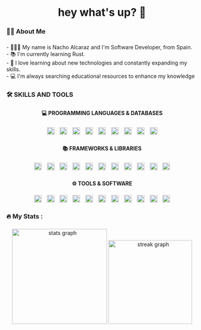 <h1 align="center">hey what's up? 👋</h1>

###

<h3 align="left">👩‍💻  About Me</h3>

###

<p align="left">- 👨🏻‍🦱 My name is Nacho Alcaraz and I'm Software Developer, from Spain.<br>- 📚 I'm currently learning Rust.<br>- 🌱 I love learning about new technologies and constantly expanding my skills.<br>- 💻 I'm always searching educational resources to enhance my knowledge</p>

###

<h3 align="left">🛠 SKILLS AND TOOLS</h3>

###

<h4 align="center">💻 PROGRAMMING LANGUAGES & DATABASES</h4>

###

<div align="center">
  <img src="https://img.shields.io/badge/PostgreSQL-4169E1?logo=postgresql&logoColor=white&style=for-the-badge" height="20" alt="postgresql logo"  />
  <img width="6" />
  <img src="https://img.shields.io/badge/JavaScript-F7DF1E?logo=javascript&logoColor=black&style=for-the-badge" height="20" alt="javascript logo"  />
  <img width="6" />
  <img src="https://img.shields.io/badge/Node.js-339933?logo=nodedotjs&logoColor=white&style=for-the-badge" height="20" alt="nodejs logo"  />
  <img width="6" />
  <img src="https://img.shields.io/badge/TypeScript-3178C6?logo=typescript&logoColor=white&style=for-the-badge" height="20" alt="typescript logo"  />
  <img width="6" />
  <img src="https://img.shields.io/badge/Rust-000000?logo=rust&logoColor=white&style=for-the-badge" height="20" alt="rust logo"  />
  <img width="6" />
  <img src="https://img.shields.io/badge/Go-00ADD8?logo=go&logoColor=white&style=for-the-badge" height="20" alt="go logo"  />
  <img width="6" />
  <img src="https://img.shields.io/badge/MongoDB-47A248?logo=mongodb&logoColor=white&style=for-the-badge" height="20" alt="mongodb logo"  />
  <img width="6" />
  <img src="https://img.shields.io/badge/C Sharp-239120?logo=csharp&logoColor=white&style=for-the-badge" height="20" alt="csharp logo"  />
  <img width="6" />
  <img src="https://img.shields.io/badge/CSS3-1572B6?logo=css3&logoColor=white&style=for-the-badge" height="20" alt="css3 logo"  />
</div>

###

<h4 align="center">📚 FRAMEWORKS & LIBRARIES</h4>

###

<div align="center">
  <img src="https://img.shields.io/badge/Godot Engine-478CBF?logo=godotengine&logoColor=white&style=for-the-badge" height="20" alt="godot logo"  />
  <img width="6" />
  <img src="https://img.shields.io/badge/.NET-512BD4?logo=dotnet&logoColor=white&style=for-the-badge" height="20" alt="dot-net logo"  />
  <img width="6" />
  <img src="https://img.shields.io/badge/Tailwind CSS-06B6D4?logo=tailwindcss&logoColor=black&style=for-the-badge" height="20" alt="tailwindcss logo"  />
  <img width="6" />
  <img src="https://img.shields.io/badge/Express-000000?logo=express&logoColor=white&style=for-the-badge" height="20" alt="express logo"  />
  <img width="6" />
  <img src="https://img.shields.io/badge/Solid-2C4F7C?logo=solid&logoColor=white&style=for-the-badge" height="20" alt="solid logo"  />
  <img width="6" />
  <img src="https://img.shields.io/badge/React-61DAFB?logo=react&logoColor=black&style=for-the-badge" height="20" alt="react logo"  />
  <img width="6" />
  <img src="https://img.shields.io/badge/Tauri-FFC131?logo=tauri&logoColor=black&style=for-the-badge" height="20" alt="tauri logo"  />
  <img width="6" />
  <img src="https://img.shields.io/badge/Electron-47848F?logo=electron&logoColor=white&style=for-the-badge" height="20" alt="electron logo"  />
  <img width="6" />
  <img src="https://img.shields.io/badge/D3.js-F9A03C?logo=d3&logoColor=black&style=for-the-badge" height="20" alt="d3js logo"  />
  <img width="6" />
  <img src="https://img.shields.io/badge/Svelte-FF3E00?logo=svelte&logoColor=white&style=for-the-badge" height="20" alt="svelte logo"  />
  <img width="6" />
  <img src="https://img.shields.io/badge/Unity-FFFFFF?logo=unity&logoColor=black&style=for-the-badge" height="20" alt="unity logo"  />
</div>

###

<h4 align="center">⚙ TOOLS & SOFTWARE</h4>

###

<div align="center">
  <img src="https://img.shields.io/badge/Android Studio-3DDC84?logo=androidstudio&logoColor=black&style=for-the-badge" height="20" alt="androidstudio logo"  />
  <img width="6" />
  <img src="https://img.shields.io/badge/IntelliJ IDEA-000000?logo=intellijidea&logoColor=white&style=for-the-badge" height="20" alt="intellijidea logo"  />
  <img width="6" />
  <img src="https://img.shields.io/badge/SVG-FFB13B?logo=svg&logoColor=black&style=for-the-badge" height="20" alt="svg logo"  />
  <img width="6" />
  <img src="https://img.shields.io/badge/Vite-646CFF?logo=vite&logoColor=white&style=for-the-badge" height="20" alt="vite logo"  />
  <img width="6" />
  <img src="https://img.shields.io/badge/Linux-FCC624?logo=linux&logoColor=black&style=for-the-badge" height="20" alt="linux logo"  />
  <img width="6" />
  <img src="https://img.shields.io/badge/Git-F05032?logo=git&logoColor=white&style=for-the-badge" height="20" alt="git logo"  />
  <img width="6" />
  <img src="https://img.shields.io/badge/Firebase-FFCA28?logo=firebase&logoColor=black&style=for-the-badge" height="20" alt="firebase logo"  />
  <img width="6" />
  <img src="https://img.shields.io/badge/Gradle-02303A?logo=gradle&logoColor=white&style=for-the-badge" height="20" alt="gradle logo"  />
  <img width="6" />
  <img src="https://img.shields.io/badge/Visual Studio-5C2D91?logo=visualstudio&logoColor=white&style=for-the-badge" height="20" alt="visualstudio logo"  />
  <img width="6" />
  <img src="https://img.shields.io/badge/Socket.io-010101?logo=socketdotio&logoColor=white&style=for-the-badge" height="20" alt="socketio logo"  />
  <img width="6" />
  <img src="https://img.shields.io/badge/Figma-F24E1E?logo=figma&logoColor=white&style=for-the-badge" height="20" alt="figma logo"  />
</div>

###

<h3 align="left">🔥   My Stats :</h3>

###

<div align="center">
  <img src="https://github-readme-stats.vercel.app/api?username=nachinsec&hide_title=false&hide_rank=false&show_icons=true&include_all_commits=true&count_private=true&disable_animations=false&theme=tokyonight&locale=en&hide_border=true&order=1" height="250" alt="stats graph"  />
  <img src="https://streak-stats.demolab.com?user=nachinsec&locale=en&mode=weekly&theme=tokyonight&hide_border=true&border_radius=5&order=3" height="220" alt="streak graph"  />

</div>

###
